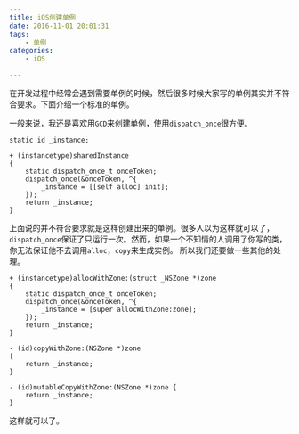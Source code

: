 ```yaml
---
title: iOS创建单例
date: 2016-11-01 20:01:31
tags: 
    - 单例
categories:
    - iOS

---
```

在开发过程中经常会遇到需要单例的时候，然后很多时候大家写的单例其实并不符合要求。下面介绍一个标准的单例。

一般来说，我还是喜欢用`GCD`来创建单例，使用`dispatch_once`很方便。

```
static id _instance;   
 
+ (instancetype)sharedInstance  
{   
    static dispatch_once_t onceToken;   
    dispatch_once(&onceToken, ^{   
        _instance = [[self alloc] init];   
    });   
    return _instance;   
} 

```

上面说的并不符合要求就是这样创建出来的单例。很多人以为这样就可以了，`dispatch_once`保证了只运行一次。然而，如果一个不知情的人调用了你写的类，你无法保证他不去调用`alloc`，`copy`来生成实例。
所以我们还要做一些其他的处理。

```
+ (instancetype)allocWithZone:(struct _NSZone *)zone  
{   
    static dispatch_once_t onceToken;   
    dispatch_once(&onceToken, ^{   
        _instance = [super allocWithZone:zone];   
    });   
    return _instance;   
}   
 
- (id)copyWithZone:(NSZone *)zone   
{   
    return _instance;   
}  
 
- (id)mutableCopyWithZone:(NSZone *)zone {   
    return _instance;   
}
```

这样就可以了。